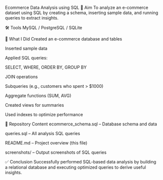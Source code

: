 Ecommerce Data Analysis using SQL
🎯 Aim
To analyze an e-commerce dataset using SQL by creating a schema, inserting sample data, and running queries to extract insights.

🛠 Tools
MySQL / PostgreSQL / SQLite

📝 What I Did
Created an e-commerce database and tables

Inserted sample data

Applied SQL queries:

SELECT, WHERE, ORDER BY, GROUP BY

JOIN operations

Subqueries (e.g., customers who spent > $1000)

Aggregate functions (SUM, AVG)

Created views for summaries

Used indexes to optimize performance

📂 Repository Content
ecommerce_schema.sql – Database schema and data

queries.sql – All analysis SQL queries

README.md – Project overview (this file)

screenshots/ – Output screenshots of SQL queries

✅ Conclusion
Successfully performed SQL-based data analysis by building a relational database and executing optimized queries to derive useful insights.
